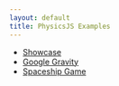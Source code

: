 ```yaml
---
layout: default
title: PhysicsJS Examples
---
```


* [Showcase](./showcase.html)
* [Google Gravity](./google-gravity.html)
* [Spaceship Game](./spaceship)

<script>
if (window.location.hash.match(/demo-/)){
    window.location = './showcase.html' + window.location.hash;
}
</script>
